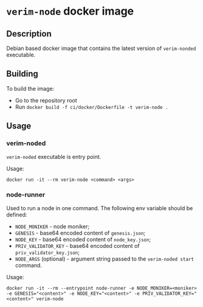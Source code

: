 # `verim-node` docker image

## Description

Debian based docker image that contains the latest version of `verim-nonded` executable.

## Building

To build the image:

- Go to the repository root
- Run `docker build -f ci/docker/Dockerfile -t verim-node .`

## Usage

### verim-noded

`verim-noded` executable is entry point.

Usage:

```
docker run -it --rm verim-node <command> <args>
```

### node-runner

Used to run a node in one command. The following env variable should be defined:

- `NODE_MONIKER` - node moniker;
- `GENESIS` - base64 encoded content of `genesis.json`;
- `NODE_KEY` - base64 encoded content of `node_key.json`;
- `PRIV_VALIDATOR_KEY` - base64 encoded content of `priv_validator_key.json`;
- `NODE_ARGS` (optional) - argument string passed to the `verim-noded start` command.

Usage:

```
docker run -it --rm --entrypoint node-runner -e NODE_MONIKER=<moniker> -e GENESIS="<content>" -e NODE_KEY="<content>" -e PRIV_VALIDATOR_KEY="<content>" verim-node
```